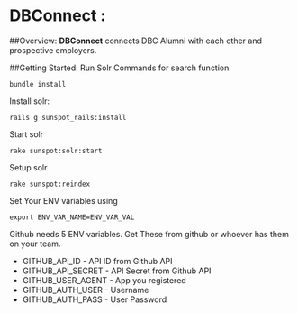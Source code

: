 # DBConnect : 


##Overview:
**DBConnect** connects DBC Alumni with each other and prospective employers.

##Getting Started:
Run Solr Commands for search function

    bundle install

Install solr:

    rails g sunspot_rails:install
    
 Start solr

    rake sunspot:solr:start
    
 Setup solr

    rake sunspot:reindex

Set Your ENV variables using 

    export ENV_VAR_NAME=ENV_VAR_VAL

Github needs 5 ENV variables.
Get These from github or whoever has them on your team.

* GITHUB_API_ID  - API ID from Github API
* GITHUB_API_SECRET - API Secret from Github API
* GITHUB_USER_AGENT - App you registered
* GITHUB_AUTH_USER - Username
* GITHUB_AUTH_PASS - User Password
 





